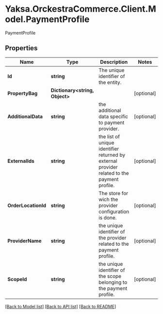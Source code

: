 # Yaksa.OrckestraCommerce.Client.Model.PaymentProfile
PaymentProfile

## Properties

Name | Type | Description | Notes
------------ | ------------- | ------------- | -------------
**Id** | **string** | The unique identifier of the entity. | 
**PropertyBag** | **Dictionary&lt;string, Object&gt;** |  | [optional] 
**AdditionalData** | **string** | the additional data specific to payment provider. | [optional] 
**ExternalIds** | **string** | the list of unique identifier returned by external provider related to the payment profile. | [optional] 
**OrderLocationId** | **string** | The store for wich the provider configuration is done. | [optional] 
**ProviderName** | **string** | the unique identifier of the provider related to the payment profile. | [optional] 
**ScopeId** | **string** | the unique identifier of the scope belonging to the payment profile. | [optional] 

[[Back to Model list]](../README.md#documentation-for-models) [[Back to API list]](../README.md#documentation-for-api-endpoints) [[Back to README]](../README.md)

